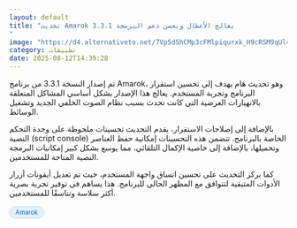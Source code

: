 ```yaml
---
layout: default
title: "تحديث Amarok 3.3.1 يعالج الأعطال ويحسن دعم البرمجة
"
image: "https://d4.alternativeto.net/7Vp5d5hCMp3cFMlpiqurxk_H9cRSM9qUl42T7Pw2O1k/rs:fill:1520:760:0/g:ce:0:0/YWJzOi8vZGlzdC9jb250ZW50LzE3NTUwMDk1NjgyMTgucG5n.png"
category: تطبيقات
date: 2025-08-12T14:39:28
---
```


تم إصدار النسخة 3.3.1 من برنامج Amarok، وهو تحديث هام يهدف إلى تحسين استقرار البرنامج وتجربة المستخدم. يعالج هذا الإصدار بشكل أساسي المشاكل المتعلقة بالانهيارات العرضية التي كانت تحدث بسبب نظام الصوت الخلفي الجديد وتشغيل الوسائط.

بالإضافة إلى إصلاحات الاستقرار، يقدم التحديث تحسينات ملحوظة على وحدة التحكم النصية (script console) الخاصة بالبرنامج. تتضمن هذه التحسينات إمكانية حفظ العناصر وتحميلها، بالإضافة إلى خاصية الإكمال التلقائي، مما يوسع بشكل كبير إمكانيات البرمجة النصية المتاحة للمستخدمين.

كما يركز التحديث على تحسين اتساق واجهة المستخدم، حيث تم تعديل أيقونات أزرار الأدوات المتبقية لتتوافق مع المظهر الحالي للبرنامج. هذا يساهم في توفير تجربة بصرية أكثر سلاسة وتناسقًا للمستخدمين.

<div style="margin-top:2px; margin-bottom:2px;"><a href="https://bidjadraft.github.io/?query=Amarok" style="background:#e3f2fd; color:#1565c0; font-size:80%; border-radius:12px; padding:3px 10px; margin:2px 4px 2px 0; display:inline-block; border:1px solid #bbdefb; text-decoration:none;">Amarok</a></div><br><br>
